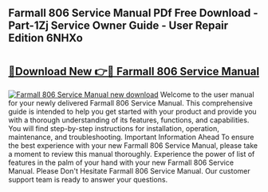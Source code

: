 ## Farmall 806 Service Manual PDf Free Download - Part-1Zj Service Owner Guide - User Repair Edition 6NHXo

# <h2><a href="http://bc40815.oget.top/?id=Farmall+806+Service+Manual">🔗Download New 👉🔴 Farmall 806 Service Manual</a></h2>

[![Farmall 806 Service Manual new download](https://i.imgur.com/5g1atiW.png)](http://bc40815.oget.top/?id=Farmall+806+Service+Manual)
Welcome to the user manual for your newly delivered Farmall 806 Service Manual. This comprehensive guide is intended to help you get started with your product and provide you with a thorough understanding of its features, functions, and capabilities. You will find step-by-step instructions for installation, operation, maintenance, and troubleshooting. Important Information Ahead To ensure the best experience with your new Farmall 806 Service Manual, please take a moment to review this manual thoroughly. Experience the power of list of features in the palm of your hand with your new Farmall 806 Service Manual. Please Don't Hesitate Farmall 806 Service Manual. Our customer support team is ready to answer your questions.
